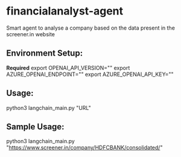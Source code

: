 # financialanalyst-agent
Smart agent to analyse a company based on the data present in the screener.in website

## Environment Setup:
**Required**
export OPENAI_API_VERSION=""
export AZURE_OPENAI_ENDPOINT=""
export AZURE_OPENAI_API_KEY=""

## Usage:
python3 langchain_main.py "URL"

## Sample Usage:
python3 langchain_main.py "https://www.screener.in/company/HDFCBANK/consolidated/"
